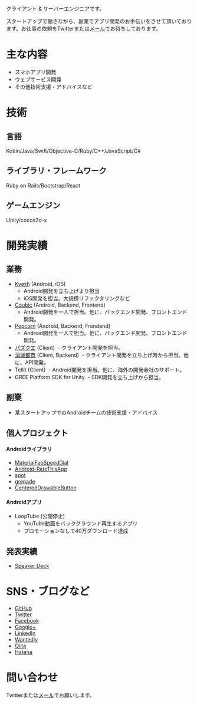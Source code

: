 クライアント & サーバーエンジニアです。

スタートアップで働きながら、副業でアプリ開発のお手伝いをさせて頂いております。お仕事の依頼をTwitterまたは[メール](mailto:kobakei122@gmail.com)でお待ちしております。

# 主な内容

- スマホアプリ開発
- ウェブサービス開発
- その他技術支援・アドバイスなど

# 技術

## 言語

Kotlin/Java/Swift/Objective-C/Ruby/C++/JavaScript/C#

## ライブラリ・フレームワーク

Ruby on Rails/Bootstrap/React

## ゲームエンジン

Unity/cocos2d-x

# 開発実績

## 業務

- [Kyash](https://kyash.co/) (Android, iOS)
  - Android開発を立ち上げより担当
  - iOS開発を担当。大規模リファクタリングなど
- [Coubic](https://coubic.com/) (Android, Backend, Frontend)
  - Android開発を一人で担当。他に、バックエンド開発、フロントエンド開発。
- [Popcorn](https://popcorn.coubic.com/) (Android, Backend, Frondend)
  - Android開発を一人で担当。他に、バックエンド開発、フロントエンド開発。
- [パズクエ](http://puzzque.wrightflyer.net/) (Client)
  - クライアント開発を担当。
- [消滅都市](http://shoumetsu.wrightflyer.net/) (Client, Backend)
  - クライアント開発を立ち上げ時から担当。他に、API開発。
- Tellit (Client)
  - Android開発を担当。他に、海外の開発会社のサポート。
- GREE Platform SDK for Unity
  - SDK開発を立ち上げから担当。

## 副業

- 某スタートアップでのAndroidチームの技術支援・アドバイス

## 個人プロジェクト

#### Androidライブラリ

- [MaterialFabSpeedDial](https://github.com/kobakei/MaterialFabSpeedDial)
- [Android-RateThisApp](https://github.com/kobakei/Android-RateThisApp)
- [spot](https://github.com/kobakei/spot)
- [grenade](https://github.com/kobakei/grenade)
- [CenteredDrawableButton](https://github.com/kobakei/CenteredDrawableButton)

#### Androidアプリ

- LoopTube (公開停止)
  - YouTube動画をバックグラウンド再生するアプリ
  - プロモーションなしで40万ダウンロード達成

## 発表実績

- [Speaker Deck](https://speakerdeck.com/kobakei)

# SNS・ブログなど

* [GitHub](https://github.com/kobakei)
* [Twitter](https://twitter.com/kobakei122)
* [Facebook](http://www.facebook.com/ksk.kbys)
* [Google+](https://plus.google.com/100383508419247156880/posts)
* [LinkedIn](http://www.linkedin.com/profile/view?id=79059247&trk=tab_pro)
* [Wantedly](https://www.wantedly.com/users/13255)
* [Qiita](http://qiita.com/kobakei)
* [Hatena](http://kobakei.hatenadiary.jp/)

# 問い合わせ

Twitterまたは[メール](mailto:kobakei122@gmail.com)でお願いします。
